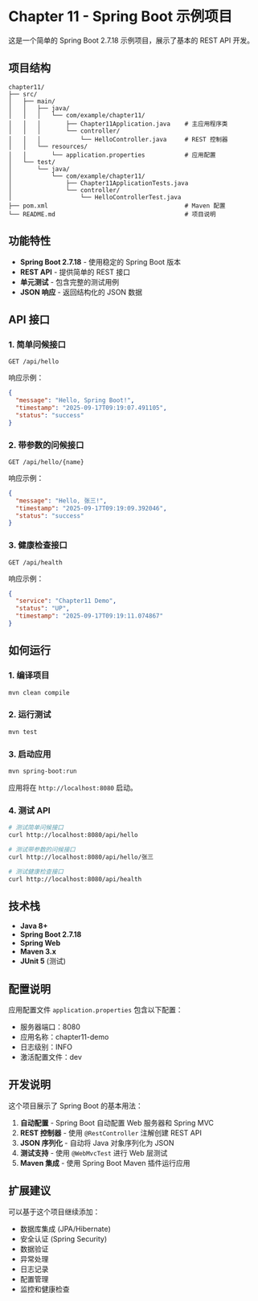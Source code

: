 # Chapter 11 - Spring Boot 示例项目

这是一个简单的 Spring Boot 2.7.18 示例项目，展示了基本的 REST API 开发。

## 项目结构

```
chapter11/
├── src/
│   ├── main/
│   │   ├── java/
│   │   │   └── com/example/chapter11/
│   │   │       ├── Chapter11Application.java    # 主应用程序类
│   │   │       └── controller/
│   │   │           └── HelloController.java     # REST 控制器
│   │   └── resources/
│   │       └── application.properties           # 应用配置
│   └── test/
│       └── java/
│           └── com/example/chapter11/
│               ├── Chapter11ApplicationTests.java
│               └── controller/
│                   └── HelloControllerTest.java
├── pom.xml                                      # Maven 配置
└── README.md                                    # 项目说明
```

## 功能特性

- **Spring Boot 2.7.18** - 使用稳定的 Spring Boot 版本
- **REST API** - 提供简单的 REST 接口
- **单元测试** - 包含完整的测试用例
- **JSON 响应** - 返回结构化的 JSON 数据

## API 接口

### 1. 简单问候接口
```
GET /api/hello
```

响应示例：
```json
{
  "message": "Hello, Spring Boot!",
  "timestamp": "2025-09-17T09:19:07.491105",
  "status": "success"
}
```

### 2. 带参数的问候接口
```
GET /api/hello/{name}
```

响应示例：
```json
{
  "message": "Hello, 张三!",
  "timestamp": "2025-09-17T09:19:09.392046",
  "status": "success"
}
```

### 3. 健康检查接口
```
GET /api/health
```

响应示例：
```json
{
  "service": "Chapter11 Demo",
  "status": "UP",
  "timestamp": "2025-09-17T09:19:11.074867"
}
```

## 如何运行

### 1. 编译项目
```bash
mvn clean compile
```

### 2. 运行测试
```bash
mvn test
```

### 3. 启动应用
```bash
mvn spring-boot:run
```

应用将在 `http://localhost:8080` 启动。

### 4. 测试 API
```bash
# 测试简单问候接口
curl http://localhost:8080/api/hello

# 测试带参数的问候接口
curl http://localhost:8080/api/hello/张三

# 测试健康检查接口
curl http://localhost:8080/api/health
```

## 技术栈

- **Java 8+**
- **Spring Boot 2.7.18**
- **Spring Web**
- **Maven 3.x**
- **JUnit 5** (测试)

## 配置说明

应用配置文件 `application.properties` 包含以下配置：

- 服务器端口：8080
- 应用名称：chapter11-demo
- 日志级别：INFO
- 激活配置文件：dev

## 开发说明

这个项目展示了 Spring Boot 的基本用法：

1. **自动配置** - Spring Boot 自动配置 Web 服务器和 Spring MVC
2. **REST 控制器** - 使用 `@RestController` 注解创建 REST API
3. **JSON 序列化** - 自动将 Java 对象序列化为 JSON
4. **测试支持** - 使用 `@WebMvcTest` 进行 Web 层测试
5. **Maven 集成** - 使用 Spring Boot Maven 插件运行应用

## 扩展建议

可以基于这个项目继续添加：

- 数据库集成 (JPA/Hibernate)
- 安全认证 (Spring Security)
- 数据验证
- 异常处理
- 日志记录
- 配置管理
- 监控和健康检查

